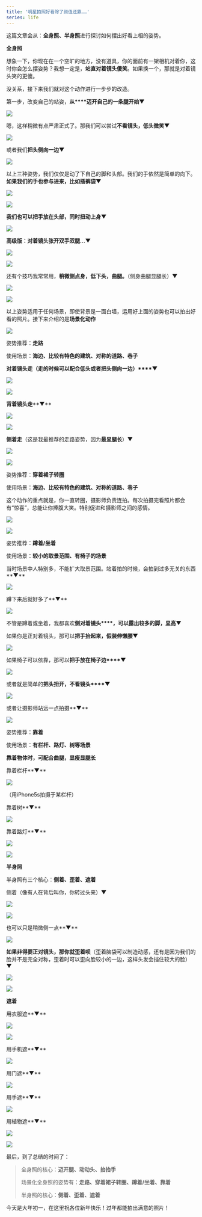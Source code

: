 ```yaml
---
title: '明星拍照好看除了颜值还靠……'
series: life
---
```


这篇文章会从：**全身照、半身照**进行探讨如何摆出好看上相的姿势。

**全身照**

想象一下，你现在在一个空旷的地方，没有道具，你的面前有一架相机对着你，这时你会怎么摆姿势？我想一定是，**站直对着镜头傻笑**。如果换一个，那就是对着镜头笑的更傻。

没关系，接下来我们就对这个动作进行一步步的改造。

第一步，改变自己的站姿，**从****迈开自己的一条腿开始▼**

![](//upload-images.jianshu.io/upload_images/2374669-8ce137e1964c4535?imageMogr2/auto-orient/strip%7CimageView2/2/w/1000/format/webp)

嗯，这样稍微有点严肃正式了。那我们可以尝试**不看镜头，低头微笑▼**

![](//upload-images.jianshu.io/upload_images/2374669-fbd35b889215b3b0?imageMogr2/auto-orient/strip%7CimageView2/2/w/1000/format/webp)

或者我们**把头侧向一边▼**

![](//upload-images.jianshu.io/upload_images/2374669-1005191594181d5b?imageMogr2/auto-orient/strip%7CimageView2/2/w/1000/format/webp)

以上三种姿势，我们仅仅是动了下自己的脚和头部。我们的手依然是简单的向下。**如果我们的手也参与进来，比如插裤袋▼**

![](//upload-images.jianshu.io/upload_images/2374669-9015a277abba99dc?imageMogr2/auto-orient/strip%7CimageView2/2/w/1000/format/webp)

![](//upload-images.jianshu.io/upload_images/2374669-259a02fd9ec99595?imageMogr2/auto-orient/strip%7CimageView2/2/w/1000/format/webp)

**我们也可以把手放在头部，同时扭动上身▼**

![](//upload-images.jianshu.io/upload_images/2374669-3f1703936518e343?imageMogr2/auto-orient/strip%7CimageView2/2/w/1000/format/webp)

**高级版：对着镜头张开双手双腿…▼**

![](//upload-images.jianshu.io/upload_images/2374669-df565db247290ee9?imageMogr2/auto-orient/strip%7CimageView2/2/w/1000/format/webp)

![](//upload-images.jianshu.io/upload_images/2374669-8658093d2d64c5ec?imageMogr2/auto-orient/strip%7CimageView2/2/w/960/format/webp)

还有个技巧我常常用，**稍微侧点身，低下头，曲腿。**（侧身曲腿显腿长）**▼**

![](//upload-images.jianshu.io/upload_images/2374669-b954ddd75a7e53a1?imageMogr2/auto-orient/strip%7CimageView2/2/w/1000/format/webp)

![](//upload-images.jianshu.io/upload_images/2374669-6c35a5fdb5b1bafe?imageMogr2/auto-orient/strip%7CimageView2/2/w/750/format/webp)

以上姿势适用于任何场景，即使背景是一面白墙，运用好上面的姿势也可以拍出好看的照片。接下来介绍的是**场景化动作**

![](//upload-images.jianshu.io/upload_images/2374669-ced3d4872e90b69e.png?imageMogr2/auto-orient/strip%7CimageView2/2/w/750/format/webp)

姿势推荐：**走路**

使用场景：**海边、比较有特色的建筑、对称的道路、巷子**

**对着镜头走（走的时候可以配合低头或者把头侧向一边）****▼**

![](//upload-images.jianshu.io/upload_images/2374669-1a8ad747f5f8b4dc?imageMogr2/auto-orient/strip%7CimageView2/2/w/690/format/webp)

![](//upload-images.jianshu.io/upload_images/2374669-666f320f46eeacec?imageMogr2/auto-orient/strip%7CimageView2/2/w/1000/format/webp)

**背着镜头走****▼**

![](//upload-images.jianshu.io/upload_images/2374669-51c0e72a71b66b44?imageMogr2/auto-orient/strip%7CimageView2/2/w/690/format/webp)

![](//upload-images.jianshu.io/upload_images/2374669-892da0157c5a3db7?imageMogr2/auto-orient/strip%7CimageView2/2/w/1000/format/webp)

**侧着走**（这是我最推荐的走路姿势，因为**最显腿长**）**▼**

![](//upload-images.jianshu.io/upload_images/2374669-c72fba536fad5e13?imageMogr2/auto-orient/strip%7CimageView2/2/w/1000/format/webp)

![](//upload-images.jianshu.io/upload_images/2374669-8243a25adf6e9e48?imageMogr2/auto-orient/strip%7CimageView2/2/w/1000/format/webp)

  

姿势推荐：**穿着裙子转圈**

使用场景：**海边、比较有特色的建筑、对称的道路、巷子**

这个动作的重点就是，你一直转圈，摄影师负责连拍。每次拍摄完看照片都会有“惊喜”，总能让你捧腹大笑。特别促进和摄影师之间的感情。

![](//upload-images.jianshu.io/upload_images/2374669-06e2d34e0c65281a?imageMogr2/auto-orient/strip%7CimageView2/2/w/1000/format/webp)

![](//upload-images.jianshu.io/upload_images/2374669-e13fce2408d095cb?imageMogr2/auto-orient/strip%7CimageView2/2/w/1000/format/webp)

  

姿势推荐：**蹲着/坐着**

使用场景：**较小的取景范围、有椅子的场景**

当时场景中人特别多，不能扩大取景范围。站着拍的时候，会拍到过多无关的东西**▼**

![](//upload-images.jianshu.io/upload_images/2374669-831feee43d5c552c?imageMogr2/auto-orient/strip%7CimageView2/2/w/1000/format/webp)

蹲下来后就好多了**▼**

![](//upload-images.jianshu.io/upload_images/2374669-1270ebebeac063b8?imageMogr2/auto-orient/strip%7CimageView2/2/w/960/format/webp)

不管是蹲着或坐着，我都喜欢**侧对着镜头****，可以露出较多的脚，显高▼**

如果你是正对着镜头，那可以**把手抬起来，假装伸懒腰▼**

![](//upload-images.jianshu.io/upload_images/2374669-ac90816bc24fae47?imageMogr2/auto-orient/strip%7CimageView2/2/w/690/format/webp)

如果椅子可以依靠，那可以**把手放在椅子边****▼**

![](//upload-images.jianshu.io/upload_images/2374669-cbdd5fc83aeb36ac?imageMogr2/auto-orient/strip%7CimageView2/2/w/960/format/webp)

或者就是简单的**把头扭开，不看镜头****▼**

![](//upload-images.jianshu.io/upload_images/2374669-36063fbe998022b4?imageMogr2/auto-orient/strip%7CimageView2/2/w/1000/format/webp)

或者让摄影师站远一点拍摄**▼**

![](//upload-images.jianshu.io/upload_images/2374669-f2cfdbeeecbaa5d8?imageMogr2/auto-orient/strip%7CimageView2/2/w/960/format/webp)

  

姿势推荐：**靠着**

使用场景：**有栏杆、路灯、树等场景**

**靠着物体时，可配合曲腿，显瘦显腿长**

靠着栏杆**▼**

![](//upload-images.jianshu.io/upload_images/2374669-8148f792a31c1a97?imageMogr2/auto-orient/strip%7CimageView2/2/w/720/format/webp)

（用iPhone5s拍摄于某栏杆）

靠着树**▼**

![](//upload-images.jianshu.io/upload_images/2374669-2326a220157302c2?imageMogr2/auto-orient/strip%7CimageView2/2/w/1000/format/webp)

靠着路灯**▼**

![](//upload-images.jianshu.io/upload_images/2374669-d389a48e8be47fc7?imageMogr2/auto-orient/strip%7CimageView2/2/w/960/format/webp)

  

![](//upload-images.jianshu.io/upload_images/2374669-c30b35260f17d029.png?imageMogr2/auto-orient/strip%7CimageView2/2/w/750/format/webp)

**半身照**

半身照有三个核心：**侧着、歪着、遮着**

侧着（像有人在背后叫你，你转过头来）**▼**

![](//upload-images.jianshu.io/upload_images/2374669-e5faad62c62377e3?imageMogr2/auto-orient/strip%7CimageView2/2/w/1000/format/webp)

![](//upload-images.jianshu.io/upload_images/2374669-48db9f1ff6e59fa9?imageMogr2/auto-orient/strip%7CimageView2/2/w/750/format/webp)

也可以只是稍微侧一点**▼**

![](//upload-images.jianshu.io/upload_images/2374669-d9ec6e5e4739d51a?imageMogr2/auto-orient/strip%7CimageView2/2/w/750/format/webp)

**如果非得要正对镜头，那你就歪着呗**（歪着脑袋可以制造动感，还有是因为我们的脸并不是完全对称，歪着时可以歪向脸较小的一边，这样头发会挡住较大的脸）**▼**

![](//upload-images.jianshu.io/upload_images/2374669-124ab49dfac23397?imageMogr2/auto-orient/strip%7CimageView2/2/w/1000/format/webp)

![](//upload-images.jianshu.io/upload_images/2374669-ec9e2f91dfbad6fd?imageMogr2/auto-orient/strip%7CimageView2/2/w/750/format/webp)

**遮着**

用衣服遮**▼**

![](//upload-images.jianshu.io/upload_images/2374669-be9d526ca049de4a?imageMogr2/auto-orient/strip%7CimageView2/2/w/1000/format/webp)

![](//upload-images.jianshu.io/upload_images/2374669-5e5a6c4fe08005c0?imageMogr2/auto-orient/strip%7CimageView2/2/w/1000/format/webp)

用手机遮**▼**

![](//upload-images.jianshu.io/upload_images/2374669-956f204a6d518a78?imageMogr2/auto-orient/strip%7CimageView2/2/w/1000/format/webp)

用门遮**▼**

![](//upload-images.jianshu.io/upload_images/2374669-82c64ac044d899be?imageMogr2/auto-orient/strip%7CimageView2/2/w/1000/format/webp)

用手遮**▼**

![](//upload-images.jianshu.io/upload_images/2374669-0cf7b830384949bd?imageMogr2/auto-orient/strip%7CimageView2/2/w/674/format/webp)

用植物遮**▼**

![](//upload-images.jianshu.io/upload_images/2374669-632ba7764e8a82c3?imageMogr2/auto-orient/strip%7CimageView2/2/w/1000/format/webp)

![](//upload-images.jianshu.io/upload_images/2374669-3d899aacdf32d679?imageMogr2/auto-orient/strip%7CimageView2/2/w/750/format/webp)

最后，到了总结的时间了：

> 全身照的核心：**迈开腿、动动头、抬抬手**
> 
> 场景化全身照的姿势有：**走路、穿着裙子转圈、蹲着/坐着、靠着**
> 
> 半身照的核心：**侧着、歪着、遮着**

今天是大年初一，在这里祝各位新年快乐！过年都能拍出满意的照片！